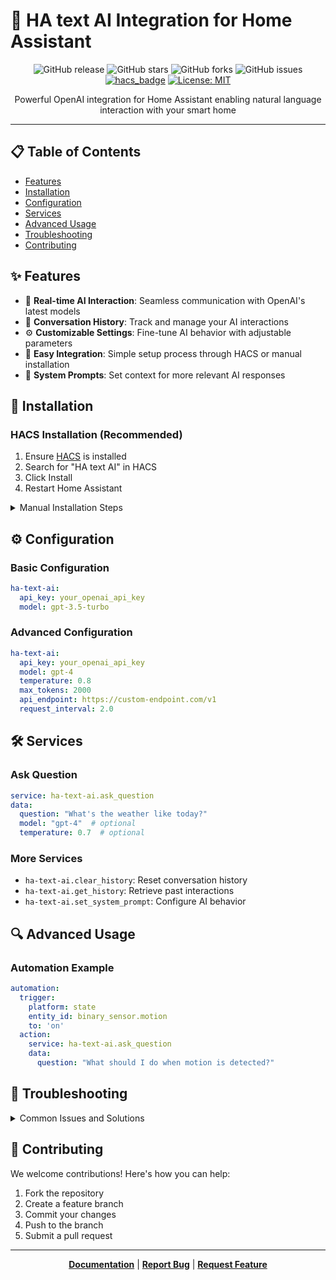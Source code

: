 # 🤖 HA text AI Integration for Home Assistant

<div align="center">

![GitHub release](https://img.shields.io/github/release/smkrv/ha-text-ai.svg)
![GitHub stars](https://img.shields.io/github/stars/smkrv/ha-text-ai.svg?style=social)
![GitHub forks](https://img.shields.io/github/forks/smkrv/ha-text-ai.svg?style=social)
![GitHub issues](https://img.shields.io/github/issues/smkrv/ha-text-ai.svg)
[![hacs_badge](https://img.shields.io/badge/HACS-Default-orange.svg)](https://github.com/hacs/integration)
[![License: MIT](https://img.shields.io/badge/License-MIT-yellow.svg)](https://opensource.org/licenses/MIT)

</div>

<p align="center">
Powerful OpenAI integration for Home Assistant enabling natural language interaction with your smart home
</p>

---

## 📋 Table of Contents
- [Features](#-features)
- [Installation](#-installation)
- [Configuration](#-configuration)
- [Services](#-services)
- [Advanced Usage](#-advanced-usage)
- [Troubleshooting](#-troubleshooting)
- [Contributing](#-contributing)

## ✨ Features

- 🔄 **Real-time AI Interaction**: Seamless communication with OpenAI's latest models
- 📝 **Conversation History**: Track and manage your AI interactions
- ⚙️ **Customizable Settings**: Fine-tune AI behavior with adjustable parameters
- 🔌 **Easy Integration**: Simple setup process through HACS or manual installation
- 🎯 **System Prompts**: Set context for more relevant AI responses

## 🚀 Installation

### HACS Installation (Recommended)
1. Ensure [HACS](https://hacs.xyz/) is installed
2. Search for "HA text AI" in HACS
3. Click Install
4. Restart Home Assistant

<details>
<summary>Manual Installation Steps</summary>

```bash
# 1. Navigate to your Home Assistant configuration directory
cd ~/.homeassistant

# 2. Create custom_components directory if it doesn't exist
mkdir -p custom_components

# 3. Clone the repository
git clone https://github.com/smkrv/ha-text-ai.git custom_components/ha-text-ai

# 4. Restart Home Assistant
```
</details>

## ⚙️ Configuration

### Basic Configuration
```yaml
ha-text-ai:
  api_key: your_openai_api_key
  model: gpt-3.5-turbo
```

### Advanced Configuration
```yaml
ha-text-ai:
  api_key: your_openai_api_key
  model: gpt-4
  temperature: 0.8
  max_tokens: 2000
  api_endpoint: https://custom-endpoint.com/v1
  request_interval: 2.0
```

## 🛠 Services

### Ask Question
```yaml
service: ha-text-ai.ask_question
data:
  question: "What's the weather like today?"
  model: "gpt-4"  # optional
  temperature: 0.7  # optional
```

### More Services
- `ha-text-ai.clear_history`: Reset conversation history
- `ha-text-ai.get_history`: Retrieve past interactions
- `ha-text-ai.set_system_prompt`: Configure AI behavior

## 🔍 Advanced Usage

### Automation Example
```yaml
automation:
  trigger:
    platform: state
    entity_id: binary_sensor.motion
    to: 'on'
  action:
    service: ha-text-ai.ask_question
    data:
      question: "What should I do when motion is detected?"
```

## 🔧 Troubleshooting

<details>
<summary>Common Issues and Solutions</summary>

### API Key Issues
- Verify API key format
- Check API key permissions
- Ensure proper configuration in secrets.yaml

### Connection Problems
- Verify internet connection
- Check API endpoint accessibility
- Review Home Assistant logs
</details>

## 👥 Contributing

We welcome contributions! Here's how you can help:

1. Fork the repository
2. Create a feature branch
3. Commit your changes
4. Push to the branch
5. Submit a pull request

---

<div align="center">

**[Documentation](https://github.com/smkrv/ha-text-ai/wiki)** | **[Report Bug](https://github.com/smkrv/ha-text-ai/issues)** | **[Request Feature](https://github.com/smkrv/ha-text-ai/issues)**

</div>
